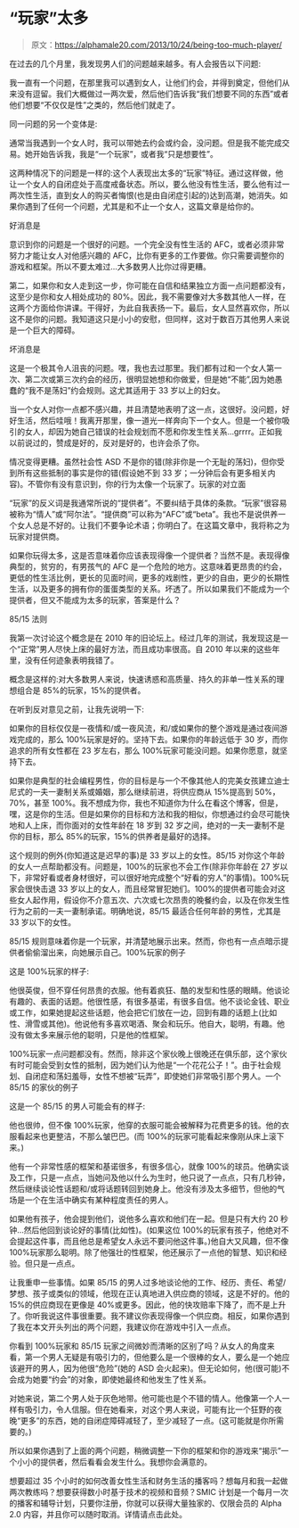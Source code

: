 # “玩家”太多

> 原文：<https://alphamale20.com/2013/10/24/being-too-much-player/>

在过去的几个月里，我发现男人们的问题越来越多。有人会报告以下问题:

我一直有一个问题，在那里我可以遇到女人，让他们约会，并得到奠定，但他们从来没有逗留。我们大概做过一两次爱，然后他们告诉我“我们想要不同的东西”或者他们想要“不仅仅是性”之类的，然后他们就走了。

同一问题的另一个变体是:

通常当我遇到一个女人时，我可以带她去约会或约会，没问题。但是我不能完成交易。她开始告诉我，我是“一个玩家”，或者我“只是想要性”。

这两种情况下的问题是一样的:这个人表现出太多的“玩家”特征。通过这样做，他让一个女人的自闭症处于高度戒备状态。所以，要么他没有性生活，要么他有过一两次性生活，直到女人的购买者悔恨(也是由自闭症引起的)达到高潮，她消失。如果你遇到了任何一个问题，尤其是和不止一个女人，这篇文章是给你的。

好消息是

意识到你的问题是一个很好的问题。一个完全没有性生活的 AFC，或者必须非常努力才能让女人对他感兴趣的 AFC，比你有更多的工作要做。你只需要调整你的游戏和框架。所以不要太难过...大多数男人比你过得更糟。

第二，如果你和女人走到这一步，你可能在自信和结果独立方面一点问题都没有，这至少是你和女人相处成功的 80%。因此，我不需要像对大多数其他人一样，在这两个方面给你讲课。干得好，为此自我表扬一下。最后，女人显然喜欢你，所以这不是你的问题。我知道这只是小小的安慰，但同样，这对于数百万其他男人来说是一个巨大的障碍。

坏消息是

这是一个极其令人沮丧的问题。嘿，我也去过那里。我们都有过和一个女人第一次、第二次或第三次约会的经历，很明显她想和你做爱，但是她“不能”,因为她愚蠢的“我不是荡妇”约会规则。这尤其适用于 33 岁以上的妇女。

当一个女人对你一点都不感兴趣，并且清楚地表明了这一点，这很好。没问题，好好生活，然后哇哦！我离开那里，像一道光一样奔向下一个女人。但是一个被你吸引的女人，却因为她自己错误的社会规划而不愿和你发生性关系...grrrr。正如我以前说过的，赞成是好的，反对是好的，也许会杀了你。

情况变得更糟。虽然社会性 ASD 不是你的错(除非你是一个无耻的荡妇)，但你受到所有这些抵制的事实是你的错(假设她不到 33 岁；一分钟后会有更多相关内容)。不管你有没有意识到，你的行为太像一个玩家了。玩家的对立面

“玩家”的反义词是我通常所说的“提供者”。不要纠结于具体的条款。“玩家”很容易被称为“情人”或“阿尔法”。“提供商”可以称为“AFC”或“beta”。我也不是说供养一个女人总是不好的。让我们不要争论术语；你明白了。在这篇文章中，我将称之为玩家对提供商。

如果你玩得太多，这是否意味着你应该表现得像一个提供者？当然不是。表现得像典型的，贫穷的，有男孩气的 AFC 是一个危险的地方。这意味着更昂贵的约会，更低的性生活比例，更长的见面时间，更多的戏剧性，更少的自由，更少的长期性生活，以及更多的拥有你的蛋蛋类型的关系。坏透了。所以如果我们不能成为一个提供者，但又不能成为太多的玩家，答案是什么？

85/15 法则

我第一次讨论这个概念是在 2010 年的旧论坛上。经过几年的测试，我发现这是一个“正常”男人尽快上床的最好方法，而且成功率很高。自 2010 年以来的这些年里，没有任何迹象表明我错了。

概念是这样的:对大多数男人来说，快速诱惑和高质量、持久的非单一性关系的理想组合是 85%的玩家，15%的提供者。

在听到反对意见之前，让我先说明一下:

如果你的目标仅仅是一夜情和/或一夜风流，和/或如果你的整个游戏是通过夜间游戏完成的，那么 100%玩家是好的。坚持下去。如果你的年龄远低于 30 岁，而你追求的所有女性都在 23 岁左右，那么 100%玩家可能没问题。如果你愿意，就坚持下去。

如果你是典型的社会编程男性，你的目标是与一个不像其他人的完美女孩建立迪士尼式的一夫一妻制关系或婚姻，那么继续前进，将供应商从 15%提高到 50%，70%，甚至 100%。我不想成为你，我也不知道你为什么在看这个博客，但是，嘿，这是你的生活。但是如果你的目标和方法和我的相似，你想通过约会尽可能快地和人上床，而你面对的女性年龄在 18 岁到 32 岁之间，绝对的一夫一妻制不是你的目标，那么 85%的玩家，15%的供养者是最好的选择。

这个规则的例外(你知道这是迟早的事)是 33 岁以上的女性。85/15 对你这个年龄的女人一点帮助都没有。问题是，100%的玩家也不会工作(除非你年龄在 27 岁以下，非常好看或者身材很好，可以很好地完成整个“好看的穷人”的事情)。100%玩家会很快击退 33 岁以上的女人，而且经常冒犯她们。100%的提供者可能会对这些女人起作用，假设你不介意五次、六次或七次昂贵的晚餐约会，以及在你发生性行为之前的一夫一妻制承诺。明确地说，85/15 最适合任何年龄的男性，尤其是 33 岁以下的女性。

85/15 规则意味着你是一个玩家，并清楚地展示出来。然而，你也有一点点暗示提供者偷偷溜出来，向她展示自己。100%玩家的例子

这是 100%玩家的样子:

他很英俊，但不穿任何昂贵的衣服。他有着疯狂、酷的发型和性感的眼睛。他谈论有趣的、表面的话题。他很性感，有很多基诺，有很多自信。他不谈论金钱、职业或工作，如果她提起这些话题，他会把它们放在一边，回到有趣的话题上(比如性、滑雪或其他)。他说他有多喜欢喝酒、聚会和玩乐。他自大，聪明，有趣。他没有做太多来展示他的聪明，只是他的性框架。

100%玩家一点问题都没有。然而，除非这个家伙晚上很晚还在俱乐部，这个家伙有时可能会受到女性的抵制，因为她们认为他是“一个花花公子！”。由于社会规划、自闭症和荡妇羞辱，女性不想被“玩弄”，即使她们非常吸引那个男人。一个 85/15 的家伙的例子

这是一个 85/15 的男人可能会有的样子:

他也很帅，但不像 100%玩家，他穿的衣服可能会被解释为花费更多的钱。他的衣服看起来也更整洁，不那么皱巴巴。(而 100%的玩家可能看起来像刚从床上滚下来。)

他有一个非常性感的框架和基诺很多，有很多信心，就像 100%的球员。他确实谈及工作，只是一点点，当她问及他以什么为生时，他只说了一点点，只有几秒钟，然后继续谈论性话题和/或将话题转回到她身上。他没有涉及太多细节，但他的气场是一个在生活中确实有某种程度责任的男人。

如果他有孩子，他会提到他们，说他多么喜欢和他们在一起。但是只有大约 20 秒钟…然后他回到谈论好的事情(比如性)。(如果这位 100%的玩家有孩子，他绝对不会提起这件事，而且他总是希望女人永远不要问他这件事。)他自大又风趣，但不像 100%玩家那么聪明。除了他强壮的性框架，他还展示了一点他的智慧、知识和经验。但只是一点点。

让我重申一些事情。如果 85/15 的男人过多地谈论他的工作、经历、责任、希望/梦想、孩子或类似的领域，他现在正认真地进入供应商的领域，这是不好的。他的 15%的供应商现在更像是 40%或更多。因此，他的快攻赔率下降了，而不是上升了。你听我说这件事很重要。我不建议你表现得像一个供应商。相反，如果你遇到了我在本文开头列出的两个问题，我建议你在游戏中引入一点点。

你看到 100%玩家和 85/15 玩家之间微妙而清晰的区别了吗？从女人的角度来看，第一个男人无疑是有吸引力的，但他要么是一个很棒的女人，要么是一个她应该避开的男人，因为他很“危险”(她的 ASD 会火起来)。但无论如何，他(很可能)不会成为她要“约会”的对象，即使她最终和他发生了性关系。

对她来说，第二个男人处于灰色地带。他可能也是个不错的情人。他像第一个人一样有吸引力，令人信服。但在她看来，对这个男人来说，可能有比一个狂野的夜晚“更多”的东西，她的自闭症障碍减轻了，至少减轻了一点。(这可能就是你所需要的。)

所以如果你遇到了上面的两个问题，稍微调整一下你的框架和你的游戏来“揭示”一个小小的提供者，然后看看会发生什么。我想你会满意的。

想要超过 35 个小时的如何改善女性生活和财务生活的播客吗？想每月和我一起做两次教练吗？想要获得数小时基于技术的视频和音频？SMIC 计划是一个每月一次的播客和辅导计划，只要你注册，你就可以获得大量独家的、仅限会员的 Alpha 2.0 内容，并且你可以随时取消。详情请点击此处。